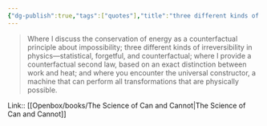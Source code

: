 ```yaml
---
{"dg-publish":true,"tags":["quotes"],"title":"three different kinds of irreversibility in physics","date":"2021-09-27T12:46:00+03:00","modified_at":"2024-01-15T13:03:18+03:00","aliases":"three different kinds of irreversibility in physics","dg-path":"/quotes/202109271246.md","permalink":"/quotes/202109271246/","dgPassFrontmatter":true}
---
```



> Where I discuss the conservation of energy as a counterfactual principle about impossibility; three different kinds of irreversibility in physics—statistical, forgetful, and counterfactual; where I provide a counterfactual second law, based on an exact distinction between work and heat; and where you encounter the universal constructor, a machine that can perform all transformations that are physically possible.

Link:: [[Openbox/books/The Science of Can and Cannot\|The Science of Can and Cannot]]
